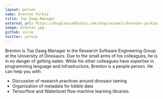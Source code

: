 ```yaml
---
layout: person
name: Brenton Yorkie
title: Top Dawg Manager
external_url: https://douglascuddletoy.com/shop/animals/brenton-yorkie/
image: brenton.jpg
github: usrse
twitter: yorkie
---
```


Brenton is Top Dawg Manager in the Research Software Engineering Group
at the University of Dinosaurs. Due to the small arms of his colleagues, he
is in no danger of getting eaten. While his other colleagues have expertise
in programming language and infrastructure, Brenton is a people person. He
can help you with:

 - Discussion of research practices around dinosaur taming
 - Organization of metadata for kibble data
 - Tensorflow and Waterbowl flow machine learning libraries.


